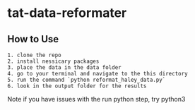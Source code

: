 # tat-data-reformater
## How to Use
    1. clone the repo 
    2. install nessicary packages
    3. place the data in the data folder
    4. go to your terminal and navigate to the this directory
    5. run the command `python reformat_haley_data.py`
    6. look in the output folder for the results


Note if you have issues with the run python step, try python3